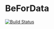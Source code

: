 # BeForData

[![Build Status](https://github.com/lindemann09/BeForData.jl/actions/workflows/CI.yml/badge.svg?branch=main)](https://github.com/lindemann09/BeForData.jl/actions/workflows/CI.yml?query=branch%3Amain)
